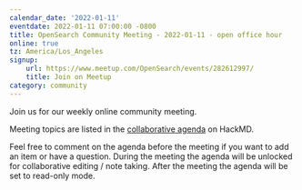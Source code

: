 ```yaml
---
calendar_date: '2022-01-11'
eventdate: 2022-01-11 07:00:00 -0800
title: OpenSearch Community Meeting - 2022-01-11 - open office hour
online: true
tz: America/Los_Angeles
signup:
    url: https://www.meetup.com/OpenSearch/events/282612997/
    title: Join on Meetup
category: community
---
```


Join us for our weekly online community meeting.

Meeting topics are listed in the [collaborative agenda](https://hackmd.io/@HmdZWaVnQU6M8icdvC5TwQ/B1chFeYct?both=) on HackMD.

Feel free to comment on the agenda before the meeting if you want to add an item or have a question.
During the meeting the agenda will be unlocked for collaborative editing / note taking. After the meeting the agenda will be set to read-only mode.
